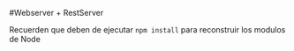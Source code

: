 #Webserver + RestServer

Recuerden que deben de ejecutar ```npm install``` para reconstruir los modulos de Node